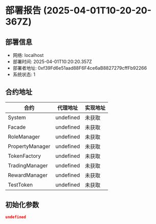 # 部署报告 (2025-04-01T10-20-20-367Z)

## 部署信息
- 网络: localhost
- 部署时间: 2025-04-01T10:20:20.357Z
- 部署者地址: 0xf39Fd6e51aad88F6F4ce6aB8827279cffFb92266
- 系统状态: 1

## 合约地址

| 合约 | 代理地址 | 实现地址 |
|------|----------|----------|
| System | undefined | 未获取 |
| Facade | undefined | 未获取 |
| RoleManager | undefined | 未获取 |
| PropertyManager | undefined | 未获取 |
| TokenFactory | undefined | 未获取 |
| TradingManager | undefined | 未获取 |
| RewardManager | undefined | 未获取 |
| TestToken | undefined | 未获取 |

## 初始化参数

```json
undefined
```
